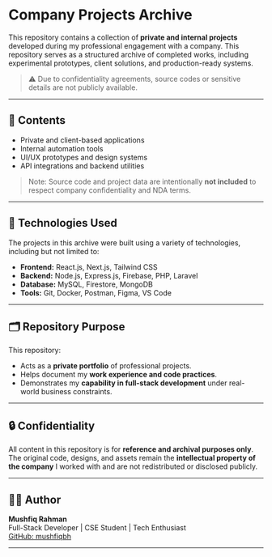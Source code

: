 # Company Projects Archive

This repository contains a collection of **private and internal projects** developed during my professional engagement with a company. This repository serves as a structured archive of completed works, including experimental prototypes, client solutions, and production-ready systems.

> ⚠️ Due to confidentiality agreements, source codes or sensitive details are not publicly available.

---

## 🔧 Contents
- Private and client-based applications
- Internal automation tools
- UI/UX prototypes and design systems
- API integrations and backend utilities

> Note: Source code and project data are intentionally **not included** to respect company confidentiality and NDA terms.

---

## 🧠 Technologies Used
The projects in this archive were built using a variety of technologies, including but not limited to:
- **Frontend:** React.js, Next.js, Tailwind CSS  
- **Backend:** Node.js, Express.js, Firebase, PHP, Laravel  
- **Database:** MySQL, Firestore, MongoDB  
- **Tools:** Git, Docker, Postman, Figma, VS Code

---

## 🗂️ Repository Purpose
This repository:
- Acts as a **private portfolio** of professional projects.
- Helps document my **work experience and code practices**.
- Demonstrates my **capability in full-stack development** under real-world business constraints.

---

## 🔒 Confidentiality
All content in this repository is for **reference and archival purposes only**.  
The original code, designs, and assets remain the **intellectual property of the company** I worked with and are not redistributed or disclosed publicly.

---

## 🧑‍💻 Author
**Mushfiq Rahman**  
Full-Stack Developer | CSE Student | Tech Enthusiast  
[GitHub: mushfiqbh](https://github.com/mushfiqbh)

---
